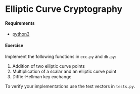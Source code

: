 # Elliptic Curve Cryptography

#### Requirements

- [python3](https://www.python.org)

#### Exercise

Implement the following functions in `ecc.py` and `dh.py`:

1. Addition of two elliptic curve points
2. Multiplication of a scalar and an elliptic curve point
3. Diffie-Hellman key exchange

To verify your implementations use the test vectors in `tests.py`.
